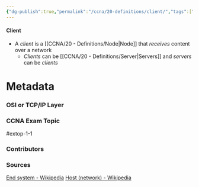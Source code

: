 ```yaml
---
{"dg-publish":true,"permalink":"/ccna/20-definitions/client/","tags":["defs_ccna"]}
---
```


#### Client
- A *client* is a [[CCNA/20 - Definitions/Node\|Node]] that *receives* content over a network
	- *Clients* can be [[CCNA/20 - Definitions/Server\|Servers]] and *servers* can be *clients*







# Metadata
### OSI or TCP/IP Layer

### CCNA Exam Topic
#extop-1-1 
### Contributors

### Sources
[End system - Wikipedia](https://en.wikipedia.org/wiki/End_system)
[Host (network) - Wikipedia](https://en.wikipedia.org/wiki/Host_(network))